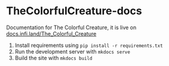 # TheColorfulCreature-docs
Documentation for The Colorful Creature, it is live on [docs.infi.land/The_Colorful_Creature](docs.infi.land/The_Colorful_Creature)

1. Install requirements using `pip install -r requirements.txt`
2. Run the development server with `mkdocs serve`
3. Build the site with `mkdocs build`
